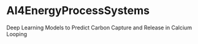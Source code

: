 # AI4EnergyProcessSystems
Deep Learning Models to Predict Carbon Capture and Release in Calcium Looping
